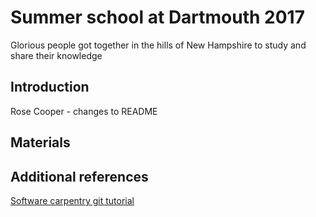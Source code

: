 # Summer school at Dartmouth 2017

Glorious people got together in the hills of New Hampshire to study
and share their knowledge

## Introduction

Rose Cooper - changes to README

## Materials

## Additional references

[Software carpentry git tutorial](https://swcarpentry.github.io/git-novice/)
